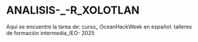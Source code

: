 # ANALISIS-_-R_XOLOTLAN
Aquí se encuentre la tarea de: curso_ OceanHackWeek en español: talleres de formación intermedia_IEO- 2025
